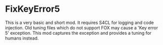 # FixKeyError5

This is a very basic and short mod. It requires S4CL for logging and code injection.
Old tuning files which do not support FOX may cause a 'Key error 5' exception.
This mod captures the exception and provides a tuning for humans instead.
